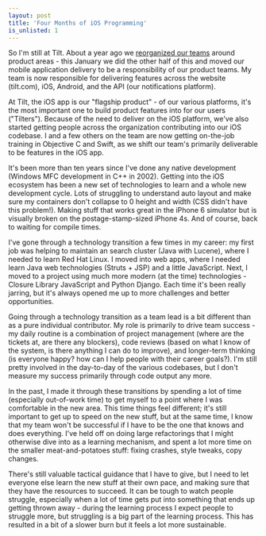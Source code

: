 ```yaml
---
layout: post
title: 'Four Months of iOS Programming'
is_unlisted: 1
---
```


So I'm still at Tilt.  About a year ago we [reorganized our teams](http://engineering.tilt.com/engineering-your-organization/) around product areas - this January we did the other half of this and moved our mobile application delivery to be a responsibility of our product teams.  My team is now responsible for delivering features across the website (tilt.com), iOS, Android, and the API (our notifications platform).

At Tilt, the iOS app is our "flagship product" - of our various platforms, it's the most important one to build product features into for our users ("Tilters").  Because of the need to deliver on the iOS platform, we've also started getting people across the organization contributing into our iOS codebase.  I and a few others on the team are now getting on-the-job training in Objective C and Swift, as we shift our team's primarily deliverable to be features in the iOS app.

It's been more than ten years since I've done any native development (Windows MFC development in C++ in 2002).  Getting into the iOS ecosystem has been a new set of technologies to learn and a whole new development cycle.  Lots of struggling to understand auto layout and make sure my containers don't collapse to 0 height and width (CSS didn't have this problem!).  Making stuff that works great in the iPhone 6 simulator but is visually broken on the postage-stamp-sized iPhone 4s.  And of course, back to waiting for compile times.

I've gone through a technology transition a few times in my career: my first job was helping to maintain an search cluster (Java with Lucene), where I needed to learn Red Hat Linux.  I moved into web apps, where I needed learn Java web technologies (Struts + JSP) and a little JavaScript.  Next, I moved to a project using much more modern (at the time) technologies - Closure Library JavaScript and Python Django.  Each time it's been really jarring, but it's always opened me up to more challenges and better opportunities.

Going through a technology transition as a team lead is a bit different than as a pure individual contributor.  My role is primarily to drive team success - my daily routine is a combination of project management (where are the tickets at, are there any blockers), code reviews (based on what I know of the system, is there anything I can do to improve), and longer-term thinking (is everyone happy?  how can I help people with their career goals?).  I'm still pretty involved in the day-to-day of the various codebases, but I don't measure my success primarily through code output any more.

In the past, I made it through these transitions by spending a lot of time (especially out-of-work time) to get myself to a point where I was comfortable in the new area.  This time things feel different; it's still important to get up to speed on the new stuff, but at the same time, I know that my team won't be successful if I have to be the one that knows and does everything.  I've held off on doing large refactorings that I might otherwise dive into as a learning mechanism, and spent a lot more time on the smaller meat-and-potatoes stuff: fixing crashes, style tweaks, copy changes.

There's still valuable tactical guidance that I have to give, but I need to let everyone else learn the new stuff at their own pace, and making sure that they have the resources to succeed.  It can be tough to watch people struggle, especially when a lot of time gets put into something that ends up getting thrown away - during the learning process I expect people to struggle more, but struggling is a big part of the learning process.  This has resulted in a bit of a slower burn but it feels a lot more sustainable.
